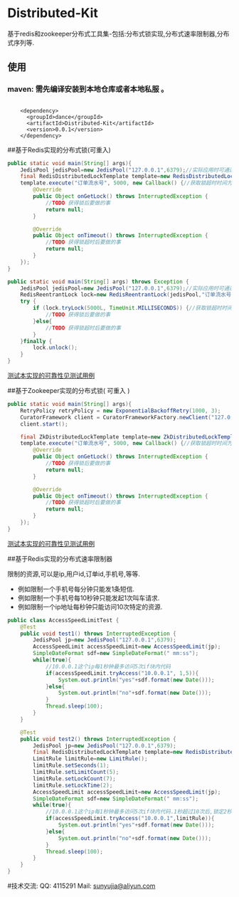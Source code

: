 # Distributed-Kit
基于redis和zookeeper分布式工具集-包括:分布式锁实现,分布式速率限制器,分布式序列等.

## 使用
### maven: 需先编译安装到本地仓库或者本地私服 。
<pre><code>
    &lt;dependency&gt;
      &lt;groupId&gt;dance&lt;/groupId&gt;
      &lt;artifactId&gt;Distributed-Kit&lt;/artifactId&gt;
      &lt;version&gt;0.0.1&lt;/version&gt;
    &lt;/dependency&gt;
</code></pre>

##基于Redis实现的分布式锁(可重入)
~~~ java
public static void main(String[] args){
    JedisPool jedisPool=new JedisPool("127.0.0.1",6379);//实际应用时可通过spring注入
    final RedisDistributedLockTemplate template=new RedisDistributedLockTemplate(jedisPool);//本类线程安全,可通过spring注入
    template.execute("订单流水号", 5000, new Callback() {//获取锁超时时间为5秒
        @Override
        public Object onGetLock() throws InterruptedException {
            //TODO 获得锁后要做的事
            return null;
        }

        @Override
        public Object onTimeout() throws InterruptedException {
            //TODO 获得锁超时后要做的事
            return null;
        }
    });
}
~~~ 
~~~ java
public static void main(String[] args) throws Exception {
    JedisPool jedisPool=new JedisPool("127.0.0.1",6379);//实际应用时可通过spring注入
    RedisReentrantLock lock=new RedisReentrantLock(jedisPool,"订单流水号");
    try {
        if (lock.tryLock(5000L, TimeUnit.MILLISECONDS)) {//获取锁超时时间为5秒
            //TODO 获得锁后要做的事
        }else{
            //TODO 获得锁超时后要做的事
        }
    }finally {
        lock.unlock();
    }
}
~~~
[测试本实现的可靠性见测试用例](https://github.com/yujiasun/Distributed-Kit/blob/master/src/test/java/com/distributed/lock/redis/RedisReentrantLockTemplateTest.java)

##基于Zookeeper实现的分布式锁( 可重入 )
~~~ java
public static void main(String[] args){
    RetryPolicy retryPolicy = new ExponentialBackoffRetry(1000, 3);
    CuratorFramework client = CuratorFrameworkFactory.newClient("127.0.0.1:2181", retryPolicy);
    client.start();

    final ZkDistributedLockTemplate template=new ZkDistributedLockTemplate(client);//本类多线程安全,可通过spring注入
    template.execute("订单流水号", 5000, new Callback() {//获取锁超时时间为5秒
        @Override
        public Object onGetLock() throws InterruptedException {
            //TODO 获得锁后要做的事
            return null;
        }

        @Override
        public Object onTimeout() throws InterruptedException {
            //TODO 获得锁超时后要做的事
            return null;
        }
    });
}
~~~
[测试本实现的可靠性见测试用例](https://github.com/yujiasun/Distributed-Kit/blob/master/src/test/java/com/distributed/lock/zk/ZkReentrantLockTemplateTest.java)

##基于Redis实现的分布式速率限制器

限制的资源,可以是ip,用户id,订单id,手机号,等等.
* 例如限制一个手机号每分钟只能发1条短信.
* 例如限制一个手机号每10秒钟只能发起1次叫车请求.
* 例如限制一个ip地址每秒钟只能访问10次特定的资源.

~~~ java
public class AccessSpeedLimitTest {
    @Test
    public void test1() throws InterruptedException {
        JedisPool jp=new JedisPool("127.0.0.1",6379);
        AccessSpeedLimit accessSpeedLimit=new AccessSpeedLimit(jp);
        SimpleDateFormat sdf=new SimpleDateFormat(" mm:ss");
        while(true){
            //10.0.0.1这个ip每1秒钟最多访问5次if块内代码
            if(accessSpeedLimit.tryAccess("10.0.0.1", 1,5)){
                System.out.println("yes"+sdf.format(new Date()));
            }else{
                System.out.println("no"+sdf.format(new Date()));
            }
            Thread.sleep(100);
        }
    }

    @Test
    public void test2() throws InterruptedException {
        JedisPool jp=new JedisPool("127.0.0.1",6379);
        final RedisDistributedLockTemplate template=new RedisDistributedLockTemplate(jp);
        LimitRule limitRule=new LimitRule();
        limitRule.setSeconds(1);
        limitRule.setLimitCount(5);
        limitRule.setLockCount(7);
        limitRule.setLockTime(2);
        AccessSpeedLimit accessSpeedLimit=new AccessSpeedLimit(jp);
        SimpleDateFormat sdf=new SimpleDateFormat(" mm:ss");
        while(true){
            //10.0.0.1这个ip每1秒钟最多访问5次if块内代码.1秒超过10次后,锁定2秒,2秒内无法访问.
            if(accessSpeedLimit.tryAccess("10.0.0.1",limitRule)){
                System.out.println("yes"+sdf.format(new Date()));
            }else{
                System.out.println("no"+sdf.format(new Date()));
            }
            Thread.sleep(100);
        }
    }
}
~~~

#技术交流:
QQ: 4115291 
Mail: sunyujia@aliyun.com 